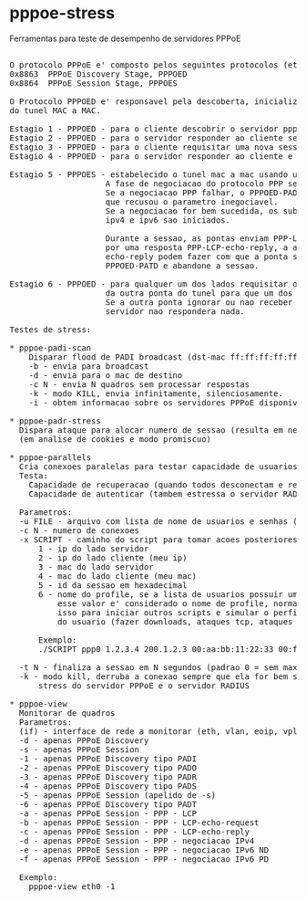 # pppoe-stress

Ferramentas para teste de desempenho de servidores PPPoE

<pre>

O protocolo PPPoE e' composto pelos seguintes protocolos (ethertype - camada 2):
0x8863	PPPoE Discovery Stage, PPPOED
0x8864	PPPoE Session Stage, PPPOES

O Protocolo PPPOED e' responsavel pela descoberta, inicializacao e finalizacao
do tunel MAC a MAC.

Estagio 1 - PPPOED - para o cliente descobrir o servidor pppoe: PADI
Estagio 2 - PPPOED - para o servidor responder ao cliente se oferecendo: PADO
Estagio 3 - PPPOED - para o cliente requisitar uma nova sessao: PADR
Estagio 4 - PPPOED - para o servidor responder ao cliente e determinar o id da sessao: PADS

Estagio 5 - PPPOES - estabelecido o tunel mac a mac usando um id de sessao unico
                    A fase de negociacao do protocolo PPP se inicia.
                    Se a negociacao PPP falhar, o PPPOED-PADT e' enviado pela ponta
                    que recusou o parametro inegociavel.
                    Se a negociacao for bem sucedida, os sub-protocolos para obter
                    ipv4 e ipv6 sao iniciados.
                    
                    Durante a sessao, as pontas enviam PPP-LCP-echo-request e esperam
                    por uma resposta PPP-LCP-echo-reply, a ausencia de respostas
                    echo-reply podem fazer com que a ponta sem respostas envie um
                    PPPOED-PATD e abandone a sessao.

Estagio 6 - PPPOED - para qualquer um dos lados requisitar o fim da sessao: PADT, nao ha concentimento
                    da outra ponta do tunel para que um dos lados envie um PADT e abadone a sessao.
                    Se a outra ponta ignorar ou nao receber o PADT e tentar participar da sessao o
                    servidor nao respondera nada.

Testes de stress:

* pppoe-padi-scan
    Disparar flood de PADI broadcast (dst-mac ff:ff:ff:ff:ff:ff ou unicast (para o mac do pppoe-server).
    -b - envia para broadcast
    -d - envia para o mac de destino
    -c N - envia N quadros sem processar respostas
    -k - modo KILL, envia infinitamente, silenciosamente.
    -i - obtem informacao sobre os servidores PPPoE disponiveis na rede (modo descoberta)

* pppoe-padr-stress
  Dispara ataque para alocar numero de sessao (resulta em negacao de servico)
  (em analise de cookies e modo promiscuo)
  
* pppoe-parallels
  Cria conexoes paralelas para testar capacidade de usuarios do servidor (rodar no cliente),
  Testa:
    Capacidade de recuperacao (quando todos desconectam e reconectam ao mesmo tempo),
    Capacidade de autenticar (tambem estressa o servidor RADIUS),

  Parametros:
  -u FILE - arquivo com lista de nome de usuarios e senhas (formato csv, usuario;senha, um por linha)
  -c N - numero de conexoes
  -x SCRIPT - caminho do script para tomar acoes posteriores a conexao estabelecida, recebe parametros:
      1 - ip do lado servidor
      2 - ip do lado cliente (meu ip)
      3 - mac do lado servidor
      4 - mac do lado cliente (meu mac)
      5 - id da sessao em hexadecimal
      6 - nome do profile, se a lista de usuarios possuir um terceiro valor,
          esse valor e' considerado o nome de profile, normalmente utilizo
          isso para iniciar outros scripts e simular o perfil de navegacao
          do usuario (fazer downloads, ataques tcp, ataques udp e dns), pings, etc...
      
      Exemplo:
      ./SCRIPT ppp0 1.2.3.4 200.1.2.3 00:aa:bb:11:22:33 00:ff:fe:fd:fc:db 0xa9 cliente_normal

  -t N - finaliza a sessao em N segundos (padrao 0 = sem max-session-time)
  -k - modo kill, derruba a conexao sempre que ela for bem sucedida, resulta em
      stress do servidor PPPoE e o servidor RADIUS

* pppoe-view
  Monitorar de quadros
  Parametros:
  (if) - interface de rede a monitorar (eth, vlan, eoip, vpls, gre, ...)
  -d - apenas PPPoE Discovery
  -s - apenas PPPoE Session
  -1 - apenas PPPoE Discovery tipo PADI
  -2 - apenas PPPoE Discovery tipo PADO
  -3 - apenas PPPoE Discovery tipo PADR
  -4 - apenas PPPoE Discovery tipo PADS
  -5 - apenas PPPoE Session (apelido de -s)
  -6 - apenas PPPoE Discovery tipo PADT
  -a - apenas PPPoE Session - PPP - LCP
  -b - apenas PPPoE Session - PPP - LCP-echo-request
  -c - apenas PPPoE Session - PPP - LCP-echo-reply
  -d - apenas PPPoE Session - PPP - negociacao IPv4
  -e - apenas PPPoE Session - PPP - negociacao IPv6 ND
  -f - apenas PPPoE Session - PPP - negociacao IPv6 PD

  Exemplo:
    pppoe-view eth0 -1
  


</pre>
